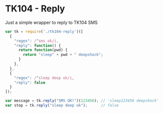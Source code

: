 # TK104 - Reply

Just a simple wrapper to reply to TK104 SMS

```js
var tk = require('./tk104-reply')([
  {
    "regex": /^sms ok/i,
    "reply": function() {
      return function(pwd) {
        return "sleep" + pwd + " deepshock";
      }
    },
  },
  {
    "regex": /^sleep deep ok/i,
    "reply": false
  }
]);

var message = tk.reply("SMS OK!")(123456); // 'sleep123456 deepshock'
var stop = tk.reply("sleep deep ok");      // false
```

